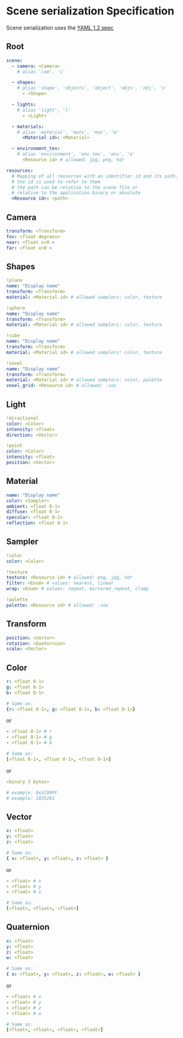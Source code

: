 # Scene serialization Specification

Scene serialization uses the [YAML 1.2 spec](http://www.yaml.org/spec/1.2/spec.html)

## Root
```yaml
scene:
  - camera: <Camera>
    # alias 'cam', 'c'

  - shapes:
    # alias 'shape', 'objects', 'object', 'objs', 'obj', 's'
      - <Shape>

  - lights:
    # alias 'light', 'l'
      - <Light>

  - materials:
    # alias 'material', 'mats', 'mat', 'm'
      <Material id>: <Material>

  - environment_tex:
    # alias 'environment', 'env_tex', 'env', 'e'
      <Resource id> # allowed: jpg, png, hdr

resources:
  # Mapping of all resources with an identifier id and its path, 
  # the id is used to refer to them
  # the path can be relative to the scene file or 
  # relative to the application binary or absolute
  <Resource id>: <path>
```

## Camera
```yaml
transform: <Transform>
fov: <float degrees>
near: <float x>0 >
far: <float x>0 >
```

## Shapes
```yaml
!plane
name: "Display name"
transform: <Transform>
material: <Material id> # allowed samplers: color, texture
```
```yaml
!sphere
name: "Display name"
transform: <Transform>
material: <Material id> # allowed samplers: color, texture
```
```yaml
!cube
name: "Display name"
transform: <Transform>
material: <Material id> # allowed samplers: color, texture
```
```yaml
!voxel
name: "Display name"
transform: <Transform>
material: <Material id> # allowed samplers: color, palette
voxel_grid: <Resource id> # allowed: .vox
```

## Light
```yaml
!diractional
color: <Color>
intensity: <float>
direction: <Vector>
```
```yaml
!point
color: <Color>
intensity: <float>
position: <Vector>
```

## Material
```yaml
name: "Display name"
color: <Sampler>
ambient: <float 0-1>
diffuse: <float 0-1>
specular: <float 0-1>
reflection: <float 0-1>
```

## Sampler
```yaml
!color
color: <Color>
```
```yaml
!texture
texture: <Resource id> # allowed: png, jpg, hdr
filter: <Enum> # values: nearest, linear
wrap: <Enum> # values: repeat, mirrored_repeat, clamp
```
```yaml
!palette
palette: <Resource id> # allowed: .vox
```

## Transform
```yaml
position: <Vector>
rotation: <Quaternion>
scale: <Vector>
```

## Color
```yaml
r: <float 0-1>
g: <float 0-1>
b: <float 0-1>

# Same as:
{r: <float 0-1>, g: <float 0-1>, b: <float 0-1>}
```
or
```yaml
- <float 0-1> # r
- <float 0-1> # g
- <float 0-1> # b

# Same as:
[<float 0-1>, <float 0-1>, <float 0-1>]
```
or
```yaml
<binary 3 bytes>

# example: 0x1C00FF
# example: 1835263
```

## Vector
```yaml
x: <float>
y: <float>
z: <float>

# Same as:
{ x: <float>, y: <float>, z: <float> }
```
or
```yaml
- <float> # x
- <float> # y
- <float> # z

# Same as:
[<float>, <float>, <float>]
```
## Quaternion
```yaml
x: <float>
y: <float>
z: <float>
w: <float>

# Same as:
{ x: <float>, y: <float>, z: <float>, w: <float> }
```
or
```yaml
- <float> # x
- <float> # y
- <float> # z
- <float> # w

# Same as:
[<float>, <float>, <float>, <float>]
```